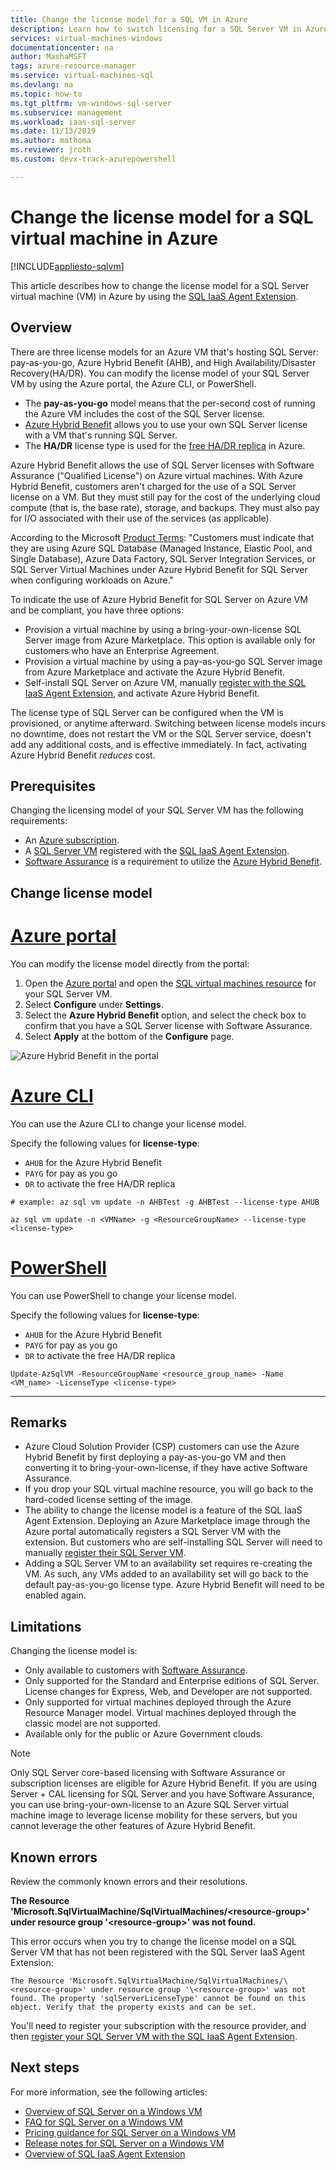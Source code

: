 ```yaml
---
title: Change the license model for a SQL VM in Azure
description: Learn how to switch licensing for a SQL Server VM in Azure from pay-as-you-go to bring-your-own-license by using the Azure Hybrid Benefit. 
services: virtual-machines-windows
documentationcenter: na
author: MashaMSFT
tags: azure-resource-manager
ms.service: virtual-machines-sql
ms.devlang: na
ms.topic: how-to
ms.tgt_pltfrm: vm-windows-sql-server
ms.subservice: management
ms.workload: iaas-sql-server
ms.date: 11/13/2019
ms.author: mathoma
ms.reviewer: jroth 
ms.custom: devx-track-azurepowershell

---
```

# Change the license model for a SQL virtual machine in Azure
[!INCLUDE[appliesto-sqlvm](../../includes/appliesto-sqlvm.md)]


This article describes how to change the license model for a SQL Server virtual machine (VM) in Azure by using the [SQL IaaS Agent Extension](./sql-server-iaas-agent-extension-automate-management.md).

## Overview

There are three license models for an Azure VM that's hosting SQL Server: pay-as-you-go, Azure Hybrid Benefit (AHB), and High Availability/Disaster Recovery(HA/DR). You can modify the license model of your SQL Server VM by using the Azure portal, the Azure CLI, or PowerShell. 

- The **pay-as-you-go** model means that the per-second cost of running the Azure VM includes the cost of the SQL Server license.
- [Azure Hybrid Benefit](https://azure.microsoft.com/pricing/hybrid-benefit/) allows you to use your own SQL Server license with a VM that's running SQL Server. 
- The **HA/DR** license type is used for the [free HA/DR replica](business-continuity-high-availability-disaster-recovery-hadr-overview.md#free-dr-replica-in-azure) in Azure. 

Azure Hybrid Benefit allows the use of SQL Server licenses with Software Assurance ("Qualified License") on Azure virtual machines. With Azure Hybrid Benefit, customers aren't charged for the use of a SQL Server license on a VM. But they must still pay for the cost of the underlying cloud compute (that is, the base rate), storage, and backups. They must also pay for I/O associated with their use of the services (as applicable).

According to the Microsoft [Product Terms](https://www.microsoft.com/licensing/terms/productoffering/MicrosoftAzureServices/EAEAS): "Customers must indicate that they are using Azure SQL Database (Managed Instance, Elastic Pool, and Single Database), Azure Data Factory, SQL Server Integration Services, or SQL Server Virtual Machines under Azure Hybrid Benefit for SQL Server when configuring workloads on Azure."

To indicate the use of Azure Hybrid Benefit for SQL Server on Azure VM and be compliant, you have three options:

- Provision a virtual machine by using a bring-your-own-license SQL Server image from Azure Marketplace. This option is available only for customers who have an Enterprise Agreement.
- Provision a virtual machine by using a pay-as-you-go SQL Server image from Azure Marketplace and activate the Azure Hybrid Benefit.
- Self-install SQL Server on Azure VM, manually [register with the SQL IaaS Agent Extension](sql-agent-extension-manually-register-single-vm.md), and activate Azure Hybrid Benefit.

The license type of SQL Server can be configured when the VM is provisioned, or anytime afterward. Switching between license models incurs no downtime, does not restart the VM or the SQL Server service, doesn't add any additional costs, and is effective immediately. In fact, activating Azure Hybrid Benefit *reduces* cost.

## Prerequisites

Changing the licensing model of your SQL Server VM has the following requirements: 

- An [Azure subscription](https://azure.microsoft.com/free/).
- A [SQL Server VM](./create-sql-vm-portal.md) registered with the [SQL IaaS Agent Extension](./sql-server-iaas-agent-extension-automate-management.md).
- [Software Assurance](https://www.microsoft.com/licensing/licensing-programs/software-assurance-default) is a requirement to utilize the [Azure Hybrid Benefit](https://azure.microsoft.com/pricing/hybrid-benefit/). 


## Change license model

# [Azure portal](#tab/azure-portal)

You can modify the license model directly from the portal: 

1. Open the [Azure portal](https://portal.azure.com) and open the [SQL virtual machines resource](manage-sql-vm-portal.md#access-the-resource) for your SQL Server VM. 
1. Select **Configure** under **Settings**. 
1. Select the **Azure Hybrid Benefit** option, and select the check box to confirm that you have a SQL Server license with Software Assurance. 
1. Select **Apply** at the bottom of the **Configure** page. 

![Azure Hybrid Benefit in the portal](./media/licensing-model-azure-hybrid-benefit-ahb-change/ahb-in-portal.png)


# [Azure CLI](#tab/azure-cli)

You can use the Azure CLI to change your license model.  

Specify the following values for **license-type**:
- `AHUB` for the Azure Hybrid Benefit
- `PAYG` for pay as you go
- `DR` to activate the free HA/DR replica


```azurecli-interactive
# example: az sql vm update -n AHBTest -g AHBTest --license-type AHUB

az sql vm update -n <VMName> -g <ResourceGroupName> --license-type <license-type>
```

# [PowerShell](#tab/azure-powershell)

You can use PowerShell to change your license model.

Specify the following values for **license-type**:
- `AHUB` for the Azure Hybrid Benefit
- `PAYG` for pay as you go
- `DR` to activate the free HA/DR replica


```powershell-interactive
Update-AzSqlVM -ResourceGroupName <resource_group_name> -Name <VM_name> -LicenseType <license-type>
```

---

## Remarks

- Azure Cloud Solution Provider (CSP) customers can use the Azure Hybrid Benefit by first deploying a pay-as-you-go VM and then converting it to bring-your-own-license, if they have active Software Assurance.
- If you drop your SQL virtual machine resource, you will go back to the hard-coded license setting of the image. 
- The ability to change the license model is a feature of the SQL IaaS Agent Extension. Deploying an Azure Marketplace image through the Azure portal automatically registers a SQL Server VM with the extension. But customers who are self-installing SQL Server will need to manually [register their SQL Server VM](sql-agent-extension-manually-register-single-vm.md). 
- Adding a SQL Server VM to an availability set requires re-creating the VM. As such, any VMs added to an availability set will go back to the default pay-as-you-go license type. Azure Hybrid Benefit will need to be enabled again. 


## Limitations

Changing the license model is:
   - Only available to customers with [Software Assurance](https://www.microsoft.com/en-us/licensing/licensing-programs/software-assurance-overview).
   - Only supported for the Standard and Enterprise editions of SQL Server. License changes for Express, Web, and Developer are not supported. 
   - Only supported for virtual machines deployed through the Azure Resource Manager model. Virtual machines deployed through the classic model are not supported. 
   - Available only for the public or Azure Government clouds. 

> [!Note]
> Only SQL Server core-based licensing with Software Assurance or subscription licenses are eligible for Azure Hybrid Benefit. If you are using Server + CAL licensing for SQL Server and you have Software Assurance, you can use bring-your-own-license to an Azure SQL Server virtual machine image to leverage license mobility for these servers, but you cannot leverage the other features of Azure Hybrid Benefit. 

## Known errors

Review the commonly known errors and their resolutions. 

**The Resource 'Microsoft.SqlVirtualMachine/SqlVirtualMachines/\<resource-group>' under resource group '\<resource-group>' was not found.**

This error occurs when you try to change the license model on a SQL Server VM that has not been registered with the SQL Server IaaS Agent Extension:

`The Resource 'Microsoft.SqlVirtualMachine/SqlVirtualMachines/\<resource-group>' under resource group '\<resource-group>' was not found. The property 'sqlServerLicenseType' cannot be found on this object. Verify that the property exists and can be set.`

You'll need to register your subscription with the resource provider, and then [register your SQL Server VM with the SQL IaaS Agent Extension](sql-agent-extension-manually-register-single-vm.md). 



## Next steps

For more information, see the following articles: 

* [Overview of SQL Server on a Windows VM](sql-server-on-azure-vm-iaas-what-is-overview.md)
* [FAQ for SQL Server on a Windows VM](frequently-asked-questions-faq.yml)
* [Pricing guidance for SQL Server on a Windows VM](pricing-guidance.md)
* [Release notes for SQL Server on a Windows VM](../../database/doc-changes-updates-release-notes.md)
* [Overview of SQL IaaS Agent Extension](./sql-server-iaas-agent-extension-automate-management.md)

